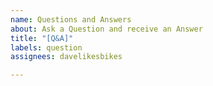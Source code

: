 ```yaml
---
name: Questions and Answers
about: Ask a Question and receive an Answer
title: "[Q&A]"
labels: question
assignees: davelikesbikes

---
```




